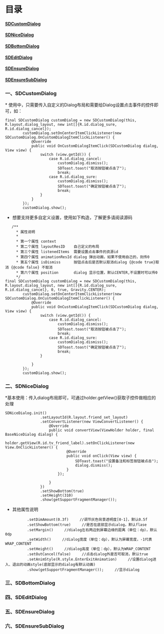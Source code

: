 <h1>目录</h1>
<h4>
    <a href="#sdcustomdialog">SDCustomDialog</a>
</h4>
<h4>
    <a href="#sdnicedialog">SDNiceDialog</a>
</h4>
<h4>
    <a href="#sdbottomdialog">SDBottomDialog</a>
</h4>
<h4>
    <a href="">SDEditDialog</a>
</h4>
<h4>
    <a href="">SDEnsureDialog</a>
</h4>
<h4>
    <a href="">SDEnsureSubDialog</a>
</h4>

<h3>
    <a name="sdcustomdialog" id="sdcustomdialog">一、SDCustomDialog</a>
</h3>
* 使用中，只需要传入自定义的Dialog布局和需要给Dialog设置点击事件的控件即可，如：

```
final SDCustomDialog customDialog = new SDCustomDialog(this, R.layout.dialog_layout, new int[]{R.id.dialog_sure, R.id.dialog_cancel});
        customDialog.setOnCenterItemClickListener(new SDCustomDialog.OnCustomDialogItemClickListener() {
            @Override
            public void OnCustomDialogItemClick(SDCustomDialog dialog, View view) {
                switch (view.getId()) {
                    case R.id.dialog_cancel:
                        customDialog.dismiss();
                        SDToast.toast("取消按钮被点击了");
                        break;
                    case R.id.dialog_sure:
                        customDialog.dismiss();
                        SDToast.toast("确定按钮被点击了");
                        break;
                }
            }
        });
        customDialog.show();
```
* 想要支持更多自定义设置，使用如下构造，了解更多请阅读源码
```
   /**
     * 属性说明
     *
     * 第一个属性 context
     * 第二个属性 layoutResID    自己定义的布局
     * 第三个属性 listenedItems  需要设置点击事件的资源id
     * 第四个属性 animationResId dialog 弹出动画，如果不使用自己的，则传0
     * 第五个属性 isDismiss      按钮点击后是否默认取消dialog {@code true}取消 {@code false} 不取消
     * 第六个属性 position       dialog 显示位置，默认CENTER,不设置时可以传0
     */
final SDCustomDialog customDialog = new SDCustomDialog(this, R.layout.dialog_layout, new int[]{R.id.dialog_sure, R.id.dialog_cancel}, 0, true, Gravity.CENTER);
        customDialog.setOnCenterItemClickListener(new SDCustomDialog.OnCustomDialogItemClickListener() {
            @Override
            public void OnCustomDialogItemClick(SDCustomDialog dialog, View view) {
                switch (view.getId()) {
                    case R.id.dialog_cancel:
                        customDialog.dismiss();
                        SDToast.toast("取消按钮被点击了");
                        break;
                    case R.id.dialog_sure:
                        customDialog.dismiss();
                        SDToast.toast("确定按钮被点击了");
                        break;
                }

            }
        });
        customDialog.show();
```

<h3>
    <a name="sdnicedialog" id="sdnicedialog">二、SDNiceDialog</a>
</h3>
*基本使用：传入dialog布局即可，可通过holder.getView()获取子控件做相应的处理

```
SDNiceDialog.init()
                .setLayoutId(R.layout.friend_set_layout)
                .setConvertListener(new ViewConvertListener() {
                    @Override
                    public void convertView(ViewHolder holder, final BaseNiceDialog dialog) {
                        holder.getView(R.id.tv_friend_label).setOnClickListener(new View.OnClickListener() {
                            @Override
                            public void onClick(View view) {
                                SDToast.toast("设置备注和标签按钮被点击");
                                dialog.dismiss();
                            }
                        });

                    }
                })
                .setShowBottom(true)
                .setHeight(310)
                .show(getSupportFragmentManager());
```
* 其他属性说明
```
          .setDimAmount(0.3f)     //调节灰色背景透明度[0-1]，默认0.5f
          .setShowBottom(true)     //是否在底部显示dialog，默认flase
          .setMargin()     //dialog左右两边到屏幕边缘的距离（单位：dp），默认0dp
          .setWidth()     //dialog宽度（单位：dp），默认为屏幕宽度，-1代表WRAP_CONTENT
          .setHeight()     //dialog高度（单位：dp），默认为WRAP_CONTENT
          .setOutCancel(false)     //点击dialog外是否可取消，默认true
          .setAnimStyle(R.style.EnterExitAnimation)     //设置dialog进入、退出的动画style(底部显示的dialog有默认动画)
          .show(getSupportFragmentManager());     //显示dialog
```
<h3>
    <a name="" id="">三、SDBottomDialog</a>
</h3>
<h3>
    <a name="" id="">四、SDEditDialog</a>
</h3>
<h3>
    <a name="" id="">五、SDEnsureDialog</a>
</h3>
<h3>
    <a name="" id="">六、SDEnsureSubDialog</a>
</h3>

